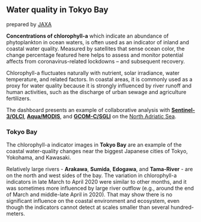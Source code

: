 ## Water quality in Tokyo Bay

prepared by [JAXA](https://global.jaxa.jp/) 

**Concentrations of chlorophyll-a**  which indicate an abundance of phytoplankton in ocean waters, is often used as an indicator of inland and coastal water quality. Measured by satellites that sense ocean color, the change percentage featured here helps to assess and monitor potential affects from coronavirus-related lockdowns – and subsequent recovery.

Chlorophyll-a fluctuates naturally with nutrient, solar irradiance, water temperature, and related factors. In coastal areas, it is commonly used as a proxy for water quality because it is strongly influenced by river runoff and human activities, such as the discharge of urban sewage and agriculture fertilizers.

The dashboard presents an example of collaborative analysis with **[Sentinel-3/OLCI](https://sentinel.esa.int/web/sentinel/user-guides/sentinel-3-olci)**, **[Aqua/MODIS](https://oceancolor.gsfc.nasa.gov/data/aqua/)**, and **[GCOM-C/SGLI](https://global.jaxa.jp/projects/sat/gcom_c/)** on the [North Adriatic Sea](https://www.eodashboard.org/?indicator=N3b&poi=IT6-N3b). 

### Tokyo Bay 

The chlorophyll-a indicator images in **Tokyo Bay** are an example of the coastal water-quality changes near the biggest Japanese cities of Tokyo, Yokohama, and Kawasaki. 

Relatively large rivers - **Arakawa**, **Sumida**, **Edogawa**, and **Tama-River** - are on the north and west sides of the bay. The variation in chlorophyll-a indicators in late March to April 2020 were similar to other months, and it was sometimes more influenced by large river outflow (e.g., around the end of March and middle-late April in 2020). That may show there is no significant influence on the coastal environment and ecosystem, even though the indicators cannot detect at scales smaller than several hundred-meters.
